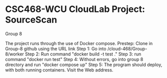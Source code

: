 # CSC468-WCU CloudLab Project: SourceScan
Group 8

The project runs through the use of Docker compose.
Prestep: Clone in Group-8 github using the URL link
Step 1: Go into /cloud-468/Group-8/worker
Step 2: Run command "docker build -t test ." 
Step 3: run command "docker run test"
Step 4: Without errors, go into group 8 directory and run "docker compose up"
Step 5: The program should deploy, with both running containers. Visit the Web address.

